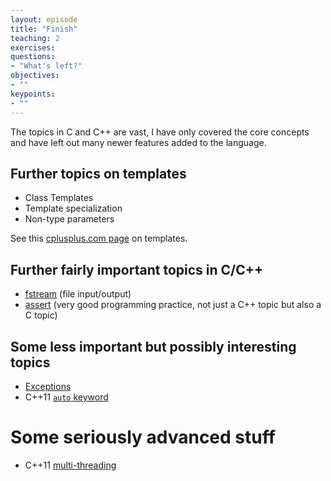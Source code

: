 ```yaml
---
layout: episode
title: "Finish"
teaching: 2
exercises: 
questions:
- "What's left?"
objectives:
- ""
keypoints:
- ""
---
```

The topics in C and C++ are vast, I have only covered the core concepts and have left out many newer features added to the language.


## Further topics on templates
* Class Templates
* Template specialization
* Non-type parameters

See this [cplusplus.com page](http://www.cplusplus.com/doc/oldtutorial/templates/) on templates.

## Further fairly important topics in C/C++
* [fstream](http://www.cplusplus.com/reference/fstream/) (file input/output)
* [assert](http://www.cplusplus.com/reference/cassert/assert/) (very good programming practice, not just a C++ topic but also a C topic)

## Some less important but possibly interesting topics
* [Exceptions](http://www.cplusplus.com/reference/exception/exception/)
* C++11 [`auto` keyword](https://en.cppreference.com/w/cpp/language/auto)

# Some seriously advanced stuff
* C++11 [multi-threading](http://www.cplusplus.com/reference/multithreading/)
